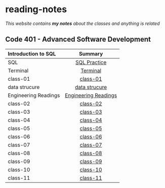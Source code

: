 # reading-notes
*This website contains **my notes** about the classes and anything is related*
## Code 401 - Advanced Software Development
| Introduction to SQL       | Summary
| :---                      |   :----:
|SQL                        | [SQL Practice](./sql.md)
|Terminal                   | [Terminal](./terminal.md)
|class-01                   | [class-01](./class-01.dm)
|data strucure              | [data strucure](./datastructure.md)
|Engineering Readings       | [Engineering Readings](./EngineeringReadings.md)
|class-02                   | [class-02](./class-02.md)
|class-03                   | [class-03](./class-03.md)
|class-04                   | [class-04](./class-04.md)
|class-05                   | [class-05](./class-05.md)
|class-06                   | [class-06](./class-06.md)
|class-07                   | [class-07](./class-07.md)
|class-08                   | [class-08](./class-08.md)
|class-09                   | [class-09](./class-09.md)
|class-10                   | [class-10](./class-10.md)
|class-11                   | [class-11](./class-11.md)

